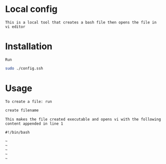 # Local config

`This is a local tool that creates a bash file then opens the file in vi editor`

# Installation

`Run`

```bash
sudo ./config.ssh
```

# Usage

`To create a file: run`

```bash
create filename
```

`This makes the file created executable and opens vi with the following content appended in line 1`

```vi
#!/bin/bash

~
~
~
~
~
```
